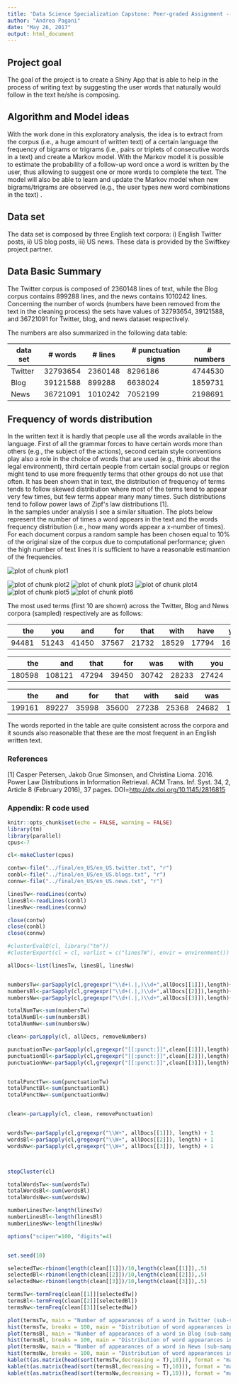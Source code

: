 ```yaml
---
title: 'Data Science Specialization Capstone: Peer-graded Assignment -- Milestone Report'
author: "Andrea Pagani"
date: "May 26, 2017"
output: html_document
---
```



<!-- Instructions -->

<!-- The goal of this project is just to display that you've gotten used to working with the data and that you are on track to create your prediction algorithm. Please submit a report on R Pubs (http://rpubs.com/) that explains your exploratory analysis and your goals for the eventual app and algorithm. This document should be concise and explain only the major features of the data you have identified and briefly summarize your plans for creating the prediction algorithm and Shiny app in a way that would be understandable to a non-data scientist manager. You should make use of tables and plots to illustrate important summaries of the data set. The motivation for this project is to: 1. Demonstrate that you've downloaded the data and have successfully loaded it in.2. Create a basic report of summary statistics about the data sets.3. Report any interesting findings that you amassed so far.4. Get feedback on your plans for creating a prediction algorithm and Shiny app. -->
<!-- Review criteria -->

<!--     Does the link lead to an HTML page describing the exploratory analysis of the training data set? -->
<!--     Has the data scientist done basic summaries of the three files? Word counts, line counts and basic data tables? -->
<!--     Has the data scientist made basic plots, such as histograms to illustrate features of the data? -->
<!--     Was the report written in a brief, concise style, in a way that a non-data scientist manager could appreciate? -->







## Project goal

The goal of the project is to create a Shiny App that is able to help in the process of writing text by suggesting the user words that naturally would follow in the text he/she is composing.

## Algorithm and Model ideas

With the work done in this exploratory analysis, the idea is to extract from the corpus (i.e., a huge amount of written text) of a certain language the frequency of bigrams or trigrams (i.e., pairs or triplets of consecutive words in a text) and create a Markov model. With the Markov model it is possible to estimate the probability of a follow-up word once a word is written by the user, thus allowing to suggest one or more words to complete the text. The model will also be able to learn and update the Markov model when new bigrams/trigrams are observed (e.g., the user types new word combinations in the text) .

## Data set 

The data set is composed by three English text corpora: i) English Twitter posts, ii) US blog posts, iii) US news. These data is provided by the Swiftkey project partner.

## Data Basic Summary


The Twitter corpus is composed of 2360148 lines of text, while the Blog corpus contains 899288 lines, and the news contains 1010242 lines. Concerning the number of words (numbers have been removed from the text in the cleaning process) the sets have values of 32793654, 39121588, and 36721091 for Twitter, blog, and news dataset respectively.

The numbers are also summarized in the following data table:

| data set | # words | # lines | # punctuation signs | # numbers |
|----------|-----------------|-----------------|-----------------|-------------------|
|  Twitter |32793654|2360148|8296186|4744530|
|  Blog |39121588|899288|6638024|1859731|
|  News |36721091|1010242|7052199|2198691|


## Frequency of words distribution


In the written text it is hardly that people use all the words available in the language. First of all the grammar forces to have certain words more than others (e.g., the subject of the actions), second certain style conventions play also a role in the choice of words that are used (e.g., think about the legal environment), third certain people from certain social groups or region might tend to use more frequently terms that other groups do not use that often. It has been shown that in text, the distribution of frequency of terms tends to follow skewed distribution where most of the terms tend to appear very few times, but few terms appear many many times. Such distributions tend to follow power laws of Zipf's law distributions [1].  
In the samples under analysis I see a similar situation. The plots below represent the number of times a word appears in the text and the words frequency distribution (i.e., how many words appear a x-number of times). For each document corpus a random sample has been chosen equal to 10% of the original size of the corpus due to computational performance; given the high number of text lines it is sufficient to have a reasonable estimantion of the frequencies.

![plot of chunk plot1](figure/plot1-1.png)

![plot of chunk plot2](figure/plot2-1.png)
![plot of chunk plot3](figure/plot3-1.png)
![plot of chunk plot4](figure/plot4-1.png)
![plot of chunk plot5](figure/plot5-1.png)
![plot of chunk plot6](figure/plot6-1.png)

The most used terms (first 10 are shown) across the Twitter, Blog and News corpora (sampled) respectively are as follows: 

|   the|   you|   and|   for|  that|  with|  have|  your|  this|  just|
|-----:|-----:|-----:|-----:|-----:|-----:|-----:|-----:|-----:|-----:|
| 94481| 51243| 41450| 37567| 21732| 18529| 17794| 16205| 16035| 14985|



|    the|    and|  that|   for|   was|  with|   you|  this|  have|   but|
|------:|------:|-----:|-----:|-----:|-----:|-----:|-----:|-----:|-----:|
| 180598| 108121| 47294| 39450| 30742| 28233| 27424| 25445| 23431| 21084|



|    the|   and|   for|  that|  with|  said|   was|   but|   his|  from|
|------:|-----:|-----:|-----:|-----:|-----:|-----:|-----:|-----:|-----:|
| 199161| 89227| 35998| 35600| 27238| 25368| 24682| 14948| 14496| 14340|

The words reported in the table are quite consistent across the corpora and it sounds also reasonable that these are the most frequent in an English written text.



### References
[1] Casper Petersen, Jakob Grue Simonsen, and Christina Lioma. 2016. Power Law Distributions in Information Retrieval. ACM Trans. Inf. Syst. 34, 2, Article 8 (February 2016), 37 pages. DOI=http://dx.doi.org/10.1145/2816815 



### Appendix: R code used


```r
knitr::opts_chunk$set(echo = FALSE, warning = FALSE)
library(tm)
library(parallel)
cpus<-7

cl<-makeCluster(cpus)

contw<-file("../final/en_US/en_US.twitter.txt", "r") 
conbl<-file("../final/en_US/en_US.blogs.txt", "r") 
connw<-file("../final/en_US/en_US.news.txt", "r") 

linesTw<-readLines(contw)
linesBl<-readLines(conbl)
linesNw<-readLines(connw)

close(contw)
close(conbl)
close(connw)

#clusterEvalQ(cl, library("tm"))
#clusterExport(cl = cl, varlist = c("linesTW"), envir = environment())

allDocs<-list(linesTw, linesBl, linesNw)


numbersTw<-parSapply(cl,gregexpr("\\d+(.|,)\\d+",allDocs[[1]]),length)+1
numbersBl<-parSapply(cl,gregexpr("\\d+(.|,)\\d+",allDocs[[2]]),length)+1
numbersNw<-parSapply(cl,gregexpr("\\d+(.|,)\\d+",allDocs[[3]]),length)+1

totalNumTw<-sum(numbersTw)
totalNumBl<-sum(numbersBl)
totalNumNw<-sum(numbersNw)

clean<-parLapply(cl, allDocs, removeNumbers)

punctuationTw<-parSapply(cl,gregexpr("[[:punct:]]",clean[[1]]),length)
punctuationBl<-parSapply(cl,gregexpr("[[:punct:]]",clean[[2]]),length)
punctuationNw<-parSapply(cl,gregexpr("[[:punct:]]",clean[[3]]),length)


totalPunctTw<-sum(punctuationTw)
totalPunctBl<-sum(punctuationBl)
totalPunctNw<-sum(punctuationNw)


clean<-parLapply(cl, clean, removePunctuation)


wordsTw<-parSapply(cl,gregexpr("\\W+", allDocs[[1]]), length) + 1
wordsBl<-parSapply(cl,gregexpr("\\W+", allDocs[[2]]), length) + 1
wordsNw<-parSapply(cl,gregexpr("\\W+", allDocs[[3]]), length) + 1



stopCluster(cl)

totalWordsTw<-sum(wordsTw)
totalWordsBl<-sum(wordsBl)
totalWordsNw<-sum(wordsNw)

numberLinesTw<-length(linesTw)
numberLinesBl<-length(linesBl)
numberLinesNw<-length(linesNw)

options("scipen"=100, "digits"=4)


set.seed(10)

selectedTw<-rbinom(length(clean[[1]])/10,length(clean[[1]]),.5)
selectedBl<-rbinom(length(clean[[2]])/10,length(clean[[2]]),.5)
selectedNw<-rbinom(length(clean[[3]])/10,length(clean[[3]]),.5)

termsTw<-termFreq(clean[[1]][selectedTw])
termsBl<-termFreq(clean[[2]][selectedBl])
termsNw<-termFreq(clean[[3]][selectedNw])

plot(termsTw, main = "Number of appearances of a word in Twitter (sub-sample)", ylab = "# of appearances", xlab = "word") 
hist(termsTw, breaks = 100, main = "Distribution of word appearances in Twitter (sub-sample)", ylab = "# words ", xlab = "occurrences in text") 
plot(termsBl, main = "Number of appearances of a word in Blog (sub-sample)", ylab = "# of appearances", xlab = "word") 
hist(termsBl, breaks = 100, main = "Distribution of word appearances in Blog (sub-sample)", ylab = "# words ", xlab = "occurrences in text") 
plot(termsNw, main = "Number of appearances of a word in News (sub-sample)", ylab = "# of appearances", xlab = "word") 
hist(termsNw, breaks = 100, main = "Distribution of word appearances in News (sub-sample)", ylab = "# words ", xlab = "occurrences in text") 
kable(t(as.matrix(head(sort(termsTw,decreasing = T),10))), format = "markdown")
kable(t(as.matrix(head(sort(termsBl,decreasing = T),10))), format = "markdown")
kable(t(as.matrix(head(sort(termsNw,decreasing = T),10))), format = "markdown")
```
